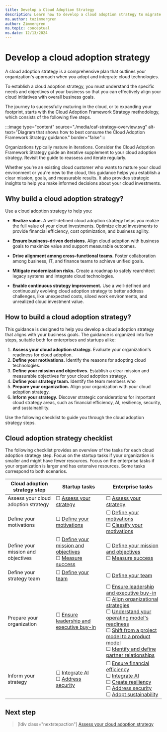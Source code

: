 ```yaml
---
title: Develop a Cloud Adoption Strategy
description: Learn how to develop a cloud adoption strategy to migrate or innovate in the cloud, in alignment with your business goals.
ms.author: tozimmergren
author: Zimmergren
ms.topic: conceptual
ms.date: 12/13/2024
---
```


# Develop a cloud adoption strategy

A cloud adoption strategy is a comprehensive plan that outlines your organization's approach when you adopt and integrate cloud technologies.

To establish a cloud adoption strategy, you must understand the specific needs and objectives of your business so that you can effectively align your cloud initiatives with overall business goals.

The journey to successfully maturing in the cloud, or to expanding your footprint, starts with the Cloud Adoption Framework Strategy methodology, which consists of the following five steps.

:::image type="content" source="./media/caf-strategy-overview.svg" alt-text="Diagram that shows how to best consume the Cloud Adoption Framework Strategy guidance." border="false":::

Organizations typically mature in iterations. Consider the Cloud Adoption Framework Strategy guide an iterative supplement to your cloud adoption strategy. Revisit the guide to reassess and iterate regularly.

Whether you're an existing cloud customer who wants to mature your cloud environment or you're new to the cloud, this guidance helps you establish a clear mission, goals, and measurable results. It also provides strategic insights to help you make informed decisions about your cloud investments.

## Why build a cloud adoption strategy?

Use a cloud adoption strategy to help you:

- **Realize value.** A well-defined cloud adoption strategy helps you realize the full value of your cloud investments. Optimize cloud investments to provide financial efficiency, cost optimization, and business agility.

- **Ensure business-driven decisions.** Align cloud adoption with business goals to maximize value and support measurable outcomes.

- **Drive alignment among cross-functional teams.** Foster collaboration among business, IT, and finance teams to achieve unified goals.

- **Mitigate modernization risks.** Create a roadmap to safely rearchitect legacy systems and integrate cloud technologies.

- **Enable continuous strategy improvement.** Use a well-defined and continuously evolving cloud adoption strategy to better address challenges, like unexpected costs, siloed work environments, and unrealized cloud investment value.

## How to build a cloud adoption strategy?

This guidance is designed to help you develop a cloud adoption strategy that aligns with your business goals. The guidance is organized into five steps, suitable both for enterprises and startups alike:

1. **Assess your cloud adoption strategy.** Evaluate your organization's readiness for cloud adoption.
1. **Define your motivations.** Identify the reasons for adopting cloud technologies.
1. **Define your mission and objectives.** Establish a clear mission and measurable objectives for your cloud adoption strategy.
1. **Define your strategy team.** Identify the team members who
1. **Prepare your organization.** Align your organization with your cloud adoption strategy.
1. **Inform your strategy.** Discover strategic considerations for important cloud strategy areas, such as financial efficiency, AI, resiliency, security, and sustainability.

Use the following checklist to guide you through the cloud adoption strategy steps.

## Cloud adoption strategy checklist

The following checklist provides an overview of the tasks for each cloud adoption strategy step. Focus on the startup tasks if your organization is smaller and might have fewer resources. Focus on the enterprise tasks if your organization is larger and has extensive resources. Some tasks correspond to both scenarios.

| Cloud adoption strategy step | Startup tasks | Enterprise tasks |
|---------------------|-------------------|----------------------|
| Assess your cloud adoption strategy | &#9744; [Assess your strategy](./assessment.md) |  &#9744; [Assess your strategy](./assessment.md) |
| Define your motivations | &#9744; [Define your motivations](./motivations.md#define-your-motivations) | &#9744; [Define your motivations](./motivations.md#define-your-motivations) <br>&#9744; [Classify your motivations](./motivations.md#classify-motivations) |
| Define your mission and objectives | &#9744; [Define your mission and objectives](./mission-objectives.md#define-your-mission-and-objectives) <br>&#9744; [Measure success](./mission-objectives.md#measure-success) | &#9744; [Define your mission and objectives](./mission-objectives.md#define-your-mission-and-objectives) <br>&#9744; [Measure success](./mission-objectives.md#measure-success) |
| Define your strategy team | &#9744; [Define your team](./define-your-team.md) | &#9744; [Define your team](./define-your-team.md) |
| Prepare your organization | &#9744; [Ensure leadership and executive buy-in](./prepare-organizational-alignment.md#leadership-and-executive-buy-in)  | &#9744; [Ensure leadership and executive buy-in](./prepare-organizational-alignment.md#leadership-and-executive-buy-in) <br>&#9744; [Align organizational strategies](./prepare-organizational-alignment.md#align-organizational-strategies) <br>&#9744; [Understand your operating model's readiness](./prepare-organizational-alignment.md#understand-your-operating-models-readiness-for-cloud) <br>&#9744; [Shift from a project model to a product model](./prepare-organizational-alignment.md#shift-from-a-project-model-to-product-model) <br>&#9744; [Identify and define partner relationships](./prepare-organizational-alignment.md#identify-and-define-partner-relationships) |
| Inform your strategy | &#9744; [Integrate AI](./inform/ai.md) <br>&#9744; [Address security](./inform/security.md) | &#9744; [Ensure financial efficiency](./inform/financial-efficiency.md) <br>&#9744; [Integrate AI](./inform/ai.md) <br>&#9744; [Create resiliency](./inform/resiliency.md) <br>&#9744; [Address security](./inform/security.md) <br>&#9744; [Adopt sustainability](./inform/sustainability.md) |

## Next step

> [!div class="nextstepaction"]
> [Assess your cloud adoption strategy](assessment.md)
